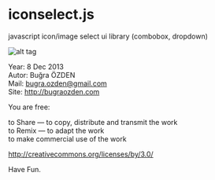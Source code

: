 iconselect.js
==============

javascript icon/image select ui library (combobox, dropdown)

![alt tag](http://bug7a.github.io/iconselect.js/iconselect.js.png)

Year: 8 Dec 2013<br />
Autor: Buğra ÖZDEN<br />
Mail: bugra.ozden@gmail.com<br />
Site: http://bugraozden.com<br />


You are free:<br />

to Share — to copy, distribute and transmit the work<br />
to Remix — to adapt the work<br />
to make commercial use of the work<br />

<http://creativecommons.org/licenses/by/3.0/><br />


Have Fun.